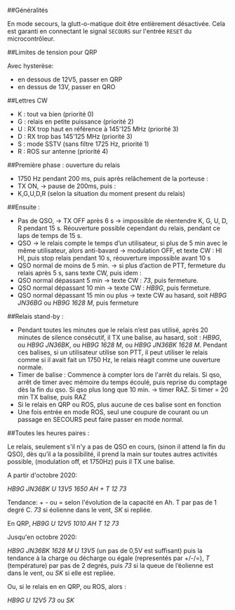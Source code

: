 ##Généralités

En mode secours, la glutt-o-matique doit être entièrement désactivée. Cela est
garanti en connectant le signal `SECOURS` sur l'entrée `RESET` du
microcontrôleur.

##Limites de tension pour QRP

Avec hysterèse:

 - en dessous de 12V5, passer en QRP
 - en dessus de 13V, passer en QRO

##Lettres CW

 * K : tout va bien (priorité 0)
 * G : relais en petite puissance (priorité 2)
 * U : RX trop haut en référence à 145'125 MHz (priorité 3)
 * D : RX trop bas 145'125 MHz (priorité 3)
 * S : mode SSTV (sans filtre 1725 Hz, priorité 1)
 * R : ROS sur antenne (priorité 4)

##Première phase : ouverture du relais
 * 1750 Hz pendant 200 ms, puis après relâchement de la porteuse :
 * TX ON, -> pause de 200ms, puis :
 * K,G,U,D,R (selon la situation du moment present du relais)

##Ensuite :

 * Pas de QSO, -> TX OFF après 6 s -> impossible de réentendre K, G, U, D, R pendant 15 s. Réouverture possible cependant du relais, pendant ce laps de temps de 15 s.
 * QSO -> le relais compte le temps d’un utilisateur, si plus de 5 min avec le même utilisateur, alors anti-bavard -> modulation OFF, et texte CW : HI HI, puis stop relais pendant 10 s, réouverture impossible avant 10 s
 * QSO normal de moins de 5 min. -> si plus d’action de PTT, fermeture du relais après 5 s, sans texte CW, puis idem :
 * QSO normal dépassant 5 min ->  texte CW : *73*, puis fermeture.
 * QSO normal dépassant 10 min ->  texte CW : *HB9G*, puis fermeture.
 * QSO normal dépassant 15 min ou plus -> texte CW au hasard, soit *HB9G JN36BG* ou *HB9G 1628 M*, puis fermeture

##Relais stand-by :
 * Pendant toutes les minutes que le relais n’est pas utilisé, après 20 minutes de silence consécutif, il TX une balise, au hasard, soit : *HB9G*, ou *HB9G JN36BK*, ou *HB9G 1628 M*, ou *HB9G JN36BK 1628 M*. Pendant ces balises, si un utilisateur utilise son PTT, il peut utiliser le relais comme si il avait fait un 1750 Hz, le relais réagit comme une ouverture normale.
 * Timer de balise : Commence à compter lors de l'arrêt du relais. Si qso, arrêt de timer avec mémoire du temps écoulé, puis reprise du comptage dès la fin du qso. Si qso plus long que 10 min. -> timer RAZ. Si timer = 20 min TX balise, puis RAZ
 * Si le relais en QRP ou ROS, plus aucune de ces balise sont en fonction
 * Une fois entrée en mode ROS, seul une coupure de courant ou un passage en SECOURS peut faire passer en mode normal.

##Toutes les heures paires :

Le relais, seulement s'il n'y a pas de QSO en cours, (sinon il attend la fin du QSO), dès qu’il a la possibilité, il prend la main sur toutes autres activités possible, (modulation off, et 1750Hz) puis il TX une balise.

A partir d'octobre 2020:

*HB9G JN36BK U 13V5  1650 AH + T 12  73*

Tendance: + - ou = selon l'évolution de la capacité en Ah. T par pas de 1 degré C. *73* si éolienne dans le vent, *SK*
si repliée.

En QRP, *HB9G U 12V5  1010 AH  T 12  73*


Jusqu'en octobre 2020:

*HB9G JN36BK 1628 M U 13V5* (un pas de 0,5V est suffisant) puis la tendance à la charge ou décharge ou égale (representés par +/-/=), *T* (température) par pas de 2 degrés, puis *73* si la queue de l’éolienne est dans le vent, ou *SK* si elle est repliée.

Ou, si le relais en en QRP, ou ROS, alors :

*HB9G U 12V5 73* ou *SK*
